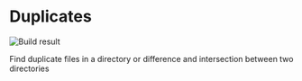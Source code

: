 # Duplicates

![Build result](https://travis-ci.org/LucaLanziani/Duplicates.svg?branch=master)

Find duplicate files in a directory or difference and intersection between two directories


